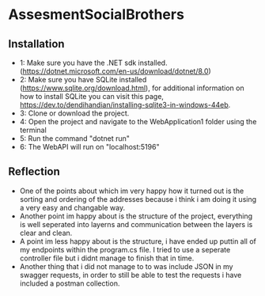 # AssesmentSocialBrothers

## Installation
- 1: Make sure you have the .NET sdk installed. (https://dotnet.microsoft.com/en-us/download/dotnet/8.0)
- 2: Make sure  you have SQLite installed (https://www.sqlite.org/download.html), for additional information on how to install SQLite you can visit this page, https://dev.to/dendihandian/installing-sqlite3-in-windows-44eb.
- 3: Clone or download the project.
- 4: Open the project and navigate to the WebApplication1 folder using the terminal
- 5: Run the command "dotnet run"
- 6: The WebAPI will run on "localhost:5196"


## Reflection
- One of the points about which im very happy how it turned out is the sorting and ordering of the addresses because i think i am doing it using a very easy and changable way.
- Another point im happy about is the structure of the project, everything is well seperated into layerns and communication between the layers is clear and clean.
- A point im less happy about is the structure, i have ended up puttin all of my endpoints within the program.cs file. I tried to use a seperate controller file but i didnt manage to finish that in time.
- Another thing that i did not manage to to was include JSON in my swagger requests, in order to still be able to test the requests i have included a postman collection.
